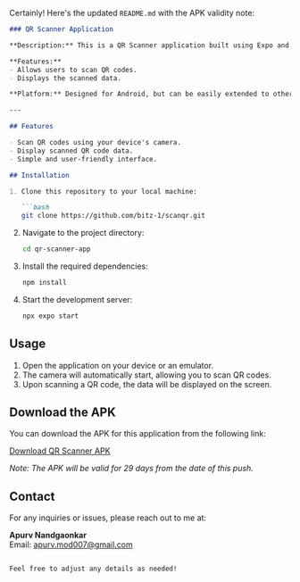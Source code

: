 Certainly! Here's the updated `README.md` with the APK validity note:

```markdown
### QR Scanner Application

**Description:** This is a QR Scanner application built using Expo and React Native.

**Features:**
- Allows users to scan QR codes.
- Displays the scanned data.

**Platform:** Designed for Android, but can be easily extended to other platforms supported by Expo.

---

## Features

- Scan QR codes using your device's camera.
- Display scanned QR code data.
- Simple and user-friendly interface.

## Installation

1. Clone this repository to your local machine:

   ```bash
   git clone https://github.com/bitz-1/scanqr.git
   ```

2. Navigate to the project directory:

   ```bash
   cd qr-scanner-app
   ```

3. Install the required dependencies:

   ```bash
   npm install
   ```

4. Start the development server:

   ```bash
   npx expo start
   ```

## Usage

1. Open the application on your device or an emulator.
2. The camera will automatically start, allowing you to scan QR codes.
3. Upon scanning a QR code, the data will be displayed on the screen.

## Download the APK

You can download the APK for this application from the following link:

[Download QR Scanner APK](https://expo.dev/artifacts/eas/m36B5vzgRi6KimEGNJNmiq.apk)

*Note: The APK will be valid for 29 days from the date of this push.*

## Contact

For any inquiries or issues, please reach out to me at:

**Apurv Nandgaonkar**  
Email: [apurv.mod007@gmail.com](mailto:apurv.mod007@gmail.com)
```

Feel free to adjust any details as needed!
